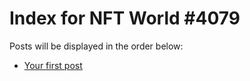 # Index for NFT World #4079
Posts will be displayed in the order below:

- [Your first post](./001-first.md)

